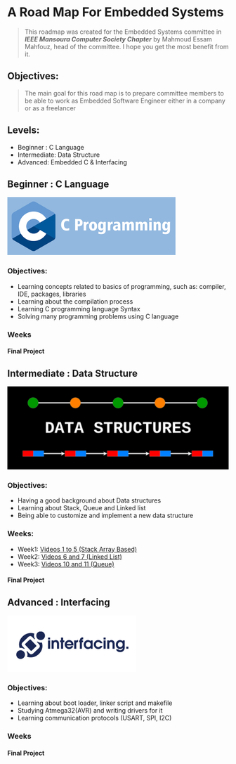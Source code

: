 # A Road Map For Embedded Systems

>This roadmap was created for the Embedded Systems committee in ***IEEE Mansoura Computer Society Chapter*** by Mahmoud Essam Mahfouz, head of the committee. I hope you get the most benefit from it.


## Objectives:

>The main goal for this road map is to prepare committee members to be able to work as Embedded Software Engineer either in a company or as a freelancer

## Levels:


- Beginner : C Language
- Intermediate: Data Structure
- Advanced: Embedded C & Interfacing

## Beginner : C Language
![C Language](Resources/C.png)

### Objectives:
- Learning concepts related to basics of programming, such as: compiler, IDE, packages, libraries
- Learning about the compilation process
-  Learning C programming language Syntax
- Solving many programming problems using C language
### Weeks

#### Final Project
## Intermediate : Data Structure
![Data Structures](Resources/Data%20Structures.png)

### Objectives:
- Having a good background about Data structures
- Learning about Stack, Queue and Linked list
- Being able to customize and implement a new data structure

### Weeks: 
- Week1: [Videos 1 to 5 (Stack Array Based)](https://www.youtube.com/watch?v=cGgzFPRLl4o&list=PLoK2Lr1miEm-5zCzKE8siQezj9rvQlnca&index=1)
- Week2: [Videos 6 and 7 (Linked List)](https://www.youtube.com/watch?v=cGgzFPRLl4o&list=PLoK2Lr1miEm-5zCzKE8siQezj9rvQlnca&index=1)
- Week3: [Videos 10 and 11 (Queue)](https://www.youtube.com/watch?v=cGgzFPRLl4o&list=PLoK2Lr1miEm-5zCzKE8siQezj9rvQlnca&index=1)
#### Final Project

## Advanced : Interfacing
![Interfacing](Resources/Interfacing.png)

### Objectives:
- Learning about boot loader, linker script and makefile
- Studying Atmega32(AVR) and writing drivers for it
- Learning  communication protocols (USART, SPI, I2C)

### Weeks

#### Final Project